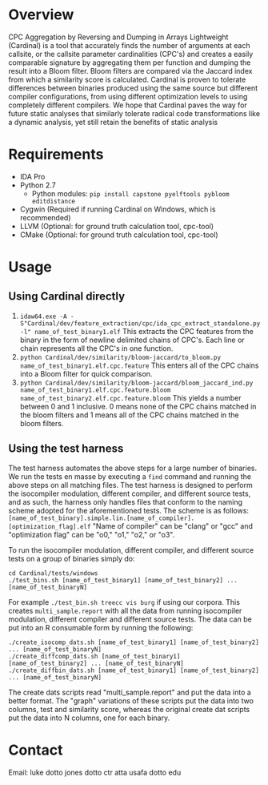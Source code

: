 # Overview
CPC Aggregation by Reversing and Dumping in Arrays Lightweight (Cardinal) is a tool that accurately finds the number of arguments at each callsite, or the callsite parameter cardinalities (CPC's) and creates a easily comparable signature by aggregating them per function and dumping the result into a Bloom filter. Bloom filters are compared via the Jaccard index from which a similarity score is calculated. Cardinal is proven to tolerate differences between binaries produced using the same source but different compiler configurations, from using different optimization levels to using completely different compilers. We hope that Cardinal paves the way for future static analyses that similarly tolerate radical code transformations like a dynamic analysis, yet still retain the benefits of static analysis

# Requirements
* IDA Pro
* Python 2.7
  * Python modules: `pip install capstone pyelftools pybloom editdistance`
* Cygwin (Required if running Cardinal on Windows, which is recommended)
* LLVM (Optional: for ground truth calculation tool, cpc-tool)
* CMake (Optional: for ground truth calculation tool, cpc-tool)

# Usage
## Using Cardinal directly
1. `idaw64.exe -A -S"Cardinal/dev/feature_extraction/cpc/ida_cpc_extract_standalone.py -l" name_of_test_binary1.elf` This extracts the CPC features from the binary in the form of newline delimited chains of CPC's. Each line or chain represents all the CPC's in one function.
2. `python Cardinal/dev/similarity/bloom-jaccard/to_bloom.py name_of_test_binary1.elf.cpc.feature` This enters all of the CPC chains into a Bloom filter for quick comparison.
3. `python Cardinal/dev/similarity/bloom-jaccard/bloom_jaccard_ind.py name_of_test_binary1.elf.cpc.feature.bloom name_of_test_binary2.elf.cpc.feature.bloom` This yields a number between 0 and 1 inclusive. 0 means none of the CPC chains matched in the bloom filters and 1 means all of the CPC chains matched in the bloom filters.

## Using the test harness
The test harness automates the above steps for a large number of binaries. We run the tests en masse by executing a `find` command and running the above steps on all matching files. The test harness is designed to perform the isocompiler modulation, different compiler, and different source tests, and as such, the harness only handles files that conform to the naming scheme adopted for the aforementioned tests. The scheme is as follows: `[name_of_test_binary].simple.lin.[name_of_compiler].[optimization_flag].elf` "Name of compiler" can be "clang" or "gcc" and "optimization flag" can be "o0," "o1," "o2," or "o3".

To run the isocompiler modulation, different compiler, and different source tests on a group of binaries simply do:
```
cd Cardinal/tests/windows
./test_bins.sh [name_of_test_binary1] [name_of_test_binary2] ... [name_of_test_binaryN]
```

For example `./test_bin.sh treecc vis burg` if using our corpora. This creates `multi_sample.report` with all the data from running isocompiler modulation, different compiler and different source tests. The data can be put into an R consumable form by running the following:
```
./create_isocomp_dats.sh [name_of_test_binary1] [name_of_test_binary2] ... [name_of_test_binaryN]
./create_diffcomp_dats.sh [name_of_test_binary1] [name_of_test_binary2] ... [name_of_test_binaryN]
./create_diffbin_dats.sh [name_of_test_binary1] [name_of_test_binary2] ... [name_of_test_binaryN]
```
The create dats scripts read "multi_sample.report" and put the data into a better format. The "graph" variations of these scripts put the data into two columns, test and similarity score, whereas the original create dat scripts put the data into N columns, one for each binary.

# Contact
Email: luke dotto jones dotto ctr atta usafa dotto edu
